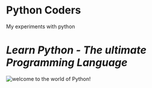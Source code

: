 # Python Coders
My experiments with python
# *Learn Python - The ultimate Programming Language*

![welcome to the world of Python!](https://www.freepngimg.com/thumb/python_logo/4-2-python-logo-picture.png)
